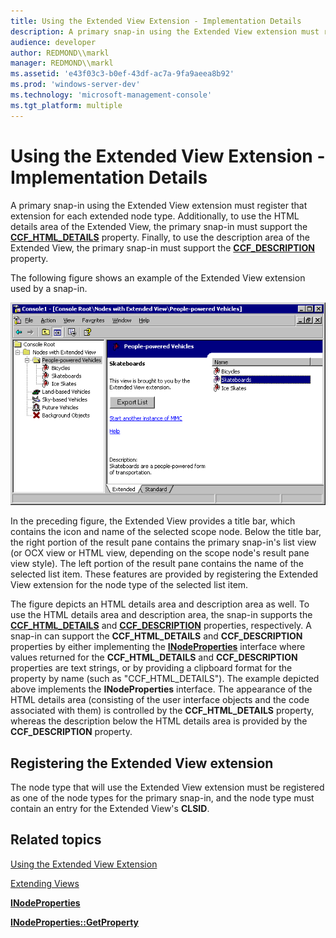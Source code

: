 ```yaml
---
title: Using the Extended View Extension - Implementation Details
description: A primary snap-in using the Extended View extension must register that extension for each extended node type.
audience: developer
author: REDMOND\\markl
manager: REDMOND\\markl
ms.assetid: 'e43f03c3-b0ef-43df-ac7a-9fa9aeea8b92'
ms.prod: 'windows-server-dev'
ms.technology: 'microsoft-management-console'
ms.tgt_platform: multiple
---
```


# Using the Extended View Extension - Implementation Details

A primary snap-in using the Extended View extension must register that extension for each extended node type. Additionally, to use the HTML details area of the Extended View, the primary snap-in must support the [**CCF\_HTML\_DETAILS**](ccf-html-details.md) property. Finally, to use the description area of the Extended View, the primary snap-in must support the [**CCF\_DESCRIPTION**](ccf-description.md) property.

The following figure shows an example of the Extended View extension used by a snap-in.

![extended view extension example](images/extview2.png)

In the preceding figure, the Extended View provides a title bar, which contains the icon and name of the selected scope node. Below the title bar, the right portion of the result pane contains the primary snap-in's list view (or OCX view or HTML view, depending on the scope node's result pane view style). The left portion of the result pane contains the name of the selected list item. These features are provided by registering the Extended View extension for the node type of the selected list item.

The figure depicts an HTML details area and description area as well. To use the HTML details area and description area, the snap-in supports the [**CCF\_HTML\_DETAILS**](ccf-html-details.md) and [**CCF\_DESCRIPTION**](ccf-description.md) properties, respectively. A snap-in can support the **CCF\_HTML\_DETAILS** and **CCF\_DESCRIPTION** properties by either implementing the [**INodeProperties**](inodeproperties.md) interface where values returned for the **CCF\_HTML\_DETAILS** and **CCF\_DESCRIPTION** properties are text strings, or by providing a clipboard format for the property by name (such as "CCF\_HTML\_DETAILS"). The example depicted above implements the **INodeProperties** interface. The appearance of the HTML details area (consisting of the user interface objects and the code associated with them) is controlled by the **CCF\_HTML\_DETAILS** property, whereas the description below the HTML details area is provided by the **CCF\_DESCRIPTION** property.

## Registering the Extended View extension

The node type that will use the Extended View extension must be registered as one of the node types for the primary snap-in, and the node type must contain an entry for the Extended View's **CLSID**.

## Related topics

<dl> <dt>

[Using the Extended View Extension](using-the-extended-view-extension.md)
</dt> <dt>

[Extending Views](extending-views.md)
</dt> <dt>

[**INodeProperties**](inodeproperties.md)
</dt> <dt>

[**INodeProperties::GetProperty**](inodeproperties-getproperty.md)
</dt> </dl>

 

 




